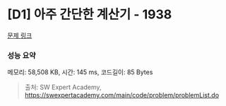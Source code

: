 # [D1] 아주 간단한 계산기 - 1938 

[문제 링크](https://swexpertacademy.com/main/code/problem/problemDetail.do?contestProbId=AV5PjsYKAMIDFAUq) 

### 성능 요약

메모리: 58,508 KB, 시간: 145 ms, 코드길이: 85 Bytes



> 출처: SW Expert Academy, https://swexpertacademy.com/main/code/problem/problemList.do